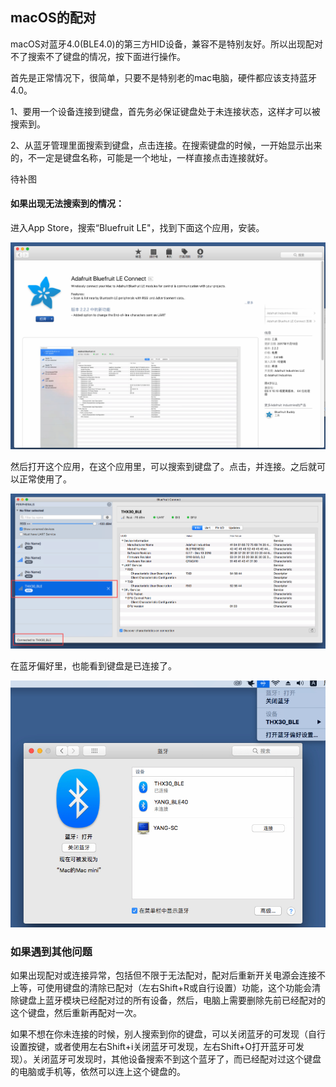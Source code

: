 ## macOS的配对

macOS对蓝牙4.0\(BLE4.0\)的第三方HID设备，兼容不是特别友好。所以出现配对不了搜索不了键盘的情况，按下面进行操作。

首先是正常情况下，很简单，只要不是特别老的mac电脑，硬件都应该支持蓝牙4.0。

1、要用一个设备连接到键盘，首先务必保证键盘处于未连接状态，这样才可以被搜索到。

2、从蓝牙管理里面搜索到键盘，点击连接。在搜索键盘的时候，一开始显示出来的，不一定是键盘名称，可能是一个地址，一样直接点击连接就好。

待补图

#### 如果出现无法搜索到的情况：

进入App Store，搜索“Bluefruit LE"，找到下面这个应用，安装。

![](/assets/Mac_Pairing_01.png)

然后打开这个应用，在这个应用里，可以搜索到键盘了。点击，并连接。之后就可以正常使用了。

![](/assets/Mac_Pairing_02.png)

在蓝牙偏好里，也能看到键盘是已连接了。

![](/assets/Mac_Pairing_03.png)



### 如果遇到其他问题

如果出现配对或连接异常，包括但不限于无法配对，配对后重新开关电源会连接不上等，可使用键盘的清除已配对（左右Shift+R或自行设置）功能，这个功能会清除键盘上蓝牙模块已经配对过的所有设备，然后，电脑上需要删除先前已经配对的这个键盘，然后重新再配对一次。

如果不想在你未连接的时候，别人搜索到你的键盘，可以关闭蓝牙的可发现（自行设置按键，或者使用左右Shift+i关闭蓝牙可发现，左右Shift+O打开蓝牙可发现）。关闭蓝牙可发现时，其他设备搜索不到这个蓝牙了，而已经配对过这个键盘的电脑或手机等，依然可以连上这个键盘的。


